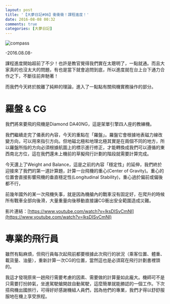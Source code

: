 ```yaml
---
layout: post
title: '【大夢日記#06】衝衝衝！課程進度！'
date: 2016-08-08 00:32
comments: true
categories: [大夢日記]
---
```

![compass](https://imgur.com/otqBC6g.jpg)

-2016.08.08-

課程進度開始超前了不少！也許是教官覺得我們實在太聰明了，一點就通。而且大家真的也沒太大的問題，有也是當下就會追問到底，所以進度就在台上台下通力合作之下，不斷往前奔馳著！

<!-- more -->

而我們今天終於脫離了純粹的理論，進入了一點點有關飛機實務操作的部分。

# 羅盤 & CG

我們將來要飛的飛機是Diamond DA40NG，這是架單引擎四人座的教練機。

我們繼續走完了儀表的內容，今天的重點在「羅盤」。羅盤它會根據地表磁力線改變方向，可以用來指引方向。但地磁北極和地理北極其實是在兩個不同的地方，所以羅盤所指的方向必須根據航圖上的標示進行修正，才能轉換成我們可以遵循的東西南北方位，這在我們還未上機前的草擬飛行計劃的階段就需要計算完成。

今天還上了Weight and Balance，這是之前的內容「穩定性」的延伸，我們終於迎接來了我們的第一道計算題，計算一台飛機的重心(Center of Gravity)。重心的位置會直接影響飛機的垂直穩定性(Longitudinal Stability)，重心過於偏前或偏後都不行，

前幾年國外的某一次飛機失事，就是因為機艙內的戰車沒有固定好，在爬升的時候所有戰車全部向後滑，大量重量向後移動直接讓CG衝出安全範圍造成災難。

影片連結：[https://www.youtube.com/watch?v=lksDISvCmNI](https://www.youtube.com/watch?v=lksDISvCmNI)

# 專業的飛行員

雖然有點麻煩，但飛行員每次起飛前都要根據此次飛行的狀況（乘客位置、體重、載貨量、油量），重新計算一次CG的位置，當然這也是必須寫在飛行計劃書裡頭的。

我這才發現原來一趟飛行需要考慮的因素、需要做的計算量如此龐大。機師可不是只需要打扮帥氣，坐進駕駛艙開啟自動駕駛，這麼簡單就能勝認的一個工作。下次搭飛機出國旅行，可得好好感謝機組人員們，因為他們的專業，我們才得以舒舒服服地在機上享受旅程。